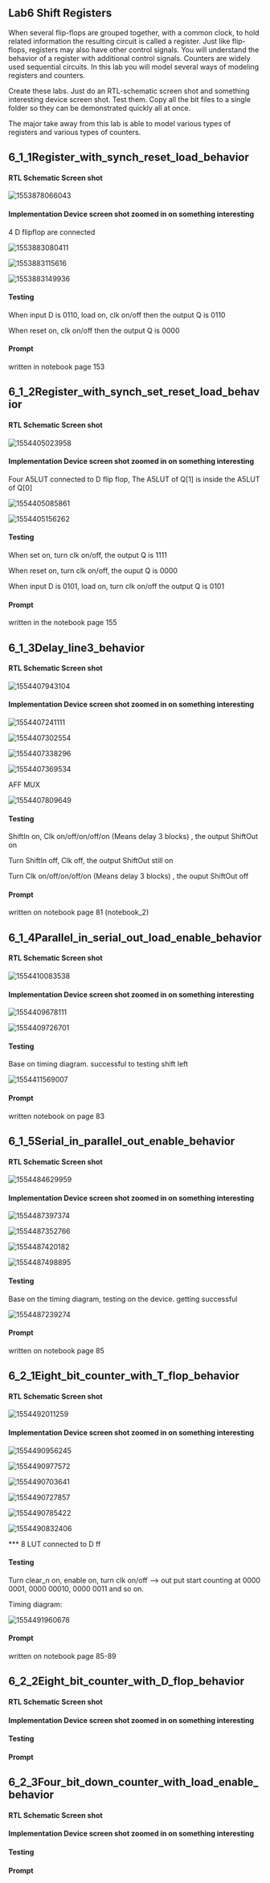 ## Lab6 Shift Registers

When several flip-flops are grouped together, with a common clock, to hold related information the resulting circuit is called a register. Just like flip-flops, registers may also have other control signals. You will understand the behavior of a register with additional control signals. Counters are widely used sequential circuits. In this lab you will model several ways of modeling registers and counters.

Create these labs. Just do an RTL-schematic screen shot and something interesting device screen shot. Test them.  Copy all the bit files to a single folder so they can be demonstrated quickly all at once. 

The major take away from this lab is able to model various types of registers and various types of counters.



## 6_1_1Register_with_synch_reset_load_behavior

#### RTL Schematic Screen shot

![1553878066043](1553878066043.png)

#### Implementation Device screen shot zoomed in on something interesting

4 D flipflop are connected

![1553883080411](1553883080411.png)

![1553883115616](1553883115616.png)

![1553883149936](1553883149936.png)

#### Testing

When input D is 0110, load on, clk on/off then the output Q is 0110

When reset on, clk on/off then the output Q is 0000

#### Prompt 

written in notebook page 153



## 6_1_2Register_with_synch_set_reset_load_behavior

#### RTL Schematic Screen shot

![1554405023958](1554405023958.png)



#### Implementation Device screen shot zoomed in on something interesting

Four A5LUT connected to D flip flop, The A5LUT of Q[1] is inside the A5LUT of Q[0]

![1554405085861](1554405085861.png)

![1554405156262](1554405156262.png)

#### Testing

When set on, turn clk on/off, the output Q is 1111

When reset on, turn clk on/off, the ouput Q is 0000

When input D is 0101, load on, turn clk on/off the output Q is 0101

#### Prompt 

written in the notebook page 155



## 6_1_3Delay_line3_behavior

#### RTL Schematic Screen shot

![1554407943104](1554407943104.png)

#### Implementation Device screen shot zoomed in on something interesting

![1554407241111](1554407241111.png)

![1554407302554](1554407302554.png)

![1554407338296](1554407338296.png)

![1554407369534](1554407369534.png)

AFF MUX

![1554407809649](1554407809649.png)

#### Testing

ShiftIn on, Clk on/off/on/off/on (Means delay 3 blocks) , the output ShiftOut on

Turn ShiftIn off, Clk off, the output ShiftOut still on

Turn Clk on/off/on/off/on (Means delay 3 blocks) ,  the ouput ShiftOut off

#### Prompt 

written on notebook page 81 (notebook_2)





## 6_1_4Parallel_in_serial_out_load_enable_behavior

#### RTL Schematic Screen shot

![1554410083538](1554410083538.png)

#### Implementation Device screen shot zoomed in on something interesting

![1554409678111](1554409678111.png)

![1554409726701](1554409726701.png)

#### Testing

Base on timing diagram. successful to testing shift left

![1554411569007](1554411569007.png)

#### Prompt 

written notebook on page 83



## 6_1_5Serial_in_parallel_out_enable_behavior

#### RTL Schematic Screen shot

![1554484629959](1554484629959.png)

#### Implementation Device screen shot zoomed in on something interesting

![1554487397374](1554487397374.png)

![1554487352766](1554487352766.png)

![1554487420182](1554487420182.png)

![1554487498895](1554487498895.png)

#### Testing

Base on the timing diagram, testing on the device. getting successful

![1554487239274](1554487239274.png)

#### Prompt 

written on notebook page 85



## 6_2_1Eight_bit_counter_with_T_flop_behavior

#### RTL Schematic Screen shot

![1554492011259](1554492011259.png)

#### Implementation Device screen shot zoomed in on something interesting

![1554490956245](1554490956245.png)

![1554490977572](1554490977572.png)

![1554490703641](1554490703641.png)

![1554490727857](1554490727857.png)

![1554490785422](1554490785422.png)

![1554490832406](1554490832406.png)

*** 8 LUT connected to D ff

#### Testing

Turn clear_n on, enable on, turn clk on/off --> out put start counting at 0000 0001, 0000 00010, 0000 0011 and so on.

Timing diagram:

![1554491960678](1554491960678.png)

#### Prompt 

written on notebook page 85-89



## 6_2_2Eight_bit_counter_with_D_flop_behavior

#### RTL Schematic Screen shot



#### Implementation Device screen shot zoomed in on something interesting



#### Testing



#### Prompt 





## 6_2_3Four_bit_down_counter_with_load_enable_behavior

#### RTL Schematic Screen shot



#### Implementation Device screen shot zoomed in on something interesting



#### Testing



#### Prompt 

